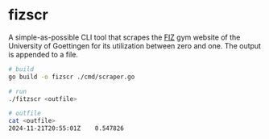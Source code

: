 # fizscr

A simple-as-possible CLI tool that scrapes the
[FIZ](https://my.sport.uni-goettingen.de/fiz/) gym website of the University of
Goettingen for its utilization between zero and one. The output is appended to a
file.

```bash
# build
go build -o fizscr ./cmd/scraper.go

# run
./fitzscr <outfile>

# outfile
cat <outfile>
2024-11-21T20:55:01Z	0.547826
```
